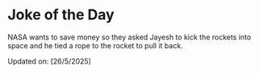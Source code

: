 # Joke of the Day

<!-- #joke -->
NASA wants to save money so they asked Jayesh to kick the rockets into space and he tied a rope to the rocket to pull it back.

Updated on: [26/5/2025]
<!-- #jokeEnd -->